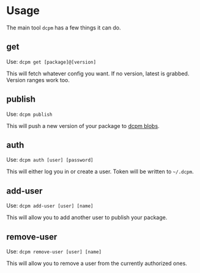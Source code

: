 # Usage

The main tool `dcpm` has a few things it can do.

## get

Use: `dcpm get [package]@[version]`

This will fetch whatever config you want. If no version, latest is grabbed. Version ranges work too.

## publish

Use: `dcpm publish`

This will push a new version of your package to [dcpm blobs](https://blobs.dcpm.dev).

## auth

Use: `dcpm auth [user] [password]`

This will either log you in or create a user. Token will be written to `~/.dcpm`.

## add-user

Use: `dcpm add-user [user] [name]`

This will allow you to add another user to publish your package.

## remove-user

Use: `dcpm remove-user [user] [name]`

This will allow you to remove a user from the currently authorized ones.
